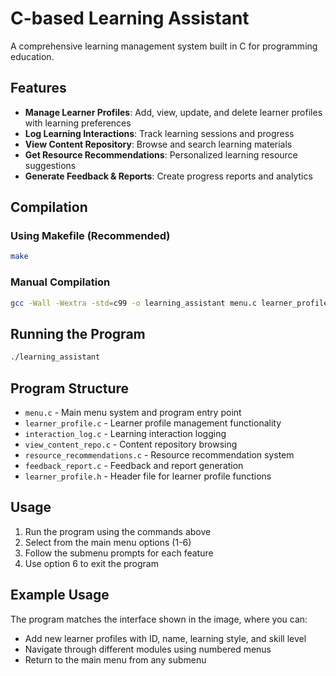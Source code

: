 # C-based Learning Assistant

A comprehensive learning management system built in C for programming education.

## Features

- **Manage Learner Profiles**: Add, view, update, and delete learner profiles with learning preferences
- **Log Learning Interactions**: Track learning sessions and progress
- **View Content Repository**: Browse and search learning materials
- **Get Resource Recommendations**: Personalized learning resource suggestions
- **Generate Feedback & Reports**: Create progress reports and analytics

## Compilation

### Using Makefile (Recommended)
```bash
make
```

### Manual Compilation
```bash
gcc -Wall -Wextra -std=c99 -o learning_assistant menu.c learner_profile.c interaction_log.c view_content_repo.c resource_recommendations.c feedback_report.c
```

## Running the Program
```bash
./learning_assistant
```

## Program Structure

- `menu.c` - Main menu system and program entry point
- `learner_profile.c` - Learner profile management functionality
- `interaction_log.c` - Learning interaction logging
- `view_content_repo.c` - Content repository browsing
- `resource_recommendations.c` - Resource recommendation system
- `feedback_report.c` - Feedback and report generation
- `learner_profile.h` - Header file for learner profile functions

## Usage

1. Run the program using the commands above
2. Select from the main menu options (1-6)
3. Follow the submenu prompts for each feature
4. Use option 6 to exit the program

## Example Usage

The program matches the interface shown in the image, where you can:
- Add new learner profiles with ID, name, learning style, and skill level
- Navigate through different modules using numbered menus
- Return to the main menu from any submenu
